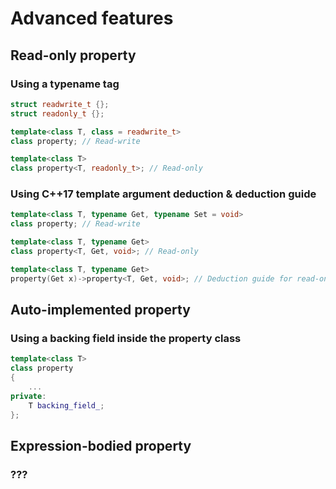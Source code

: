 # Advanced features

## Read-only property

### Using a typename tag

```cpp
struct readwrite_t {};
struct readonly_t {};

template<class T, class = readwrite_t>
class property; // Read-write

template<class T>
class property<T, readonly_t>; // Read-only
```

### Using C++17 template argument deduction & deduction guide

```cpp
template<class T, typename Get, typename Set = void>
class property; // Read-write

template<class T, typename Get>
class property<T, Get, void>; // Read-only

template<class T, typename Get>
property(Get x)->property<T, Get, void>; // Deduction guide for read-only
```
## Auto-implemented property

### Using a backing field inside the property class

```cpp
template<class T>
class property
{
    ...
private:
    T backing_field_;
};

```

## Expression-bodied property

### ???
